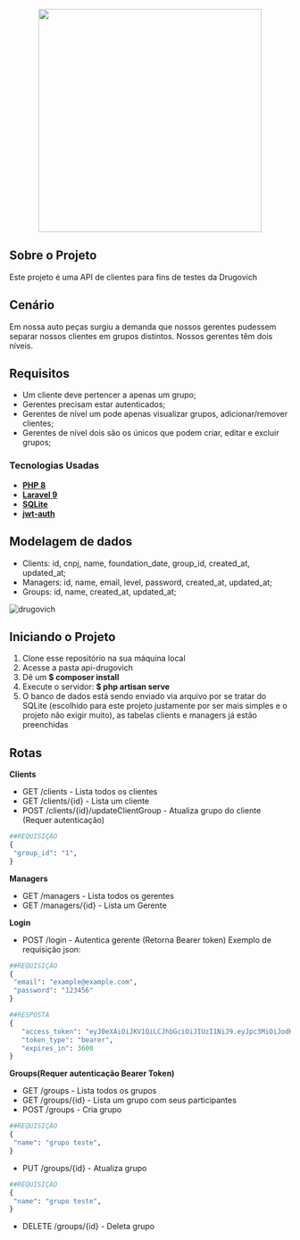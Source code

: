 <p align="center"><img src="https://site.drugovich.com.br/_nuxt/img/dragao_rodape.42dfbbe.png" width="400"></a></p>

## Sobre o Projeto

Este projeto é uma API de clientes para fins de testes da Drugovich

## Cenário

Em nossa auto peças surgiu a demanda que nossos gerentes pudessem separar nossos clientes em grupos distintos. Nossos gerentes têm dois níveis.

## Requisitos

- Um cliente deve pertencer a apenas um grupo;
- Gerentes precisam estar autenticados;
- Gerentes de nível um pode apenas visualizar grupos, adicionar/remover clientes;
- Gerentes de nível dois são os únicos que podem criar, editar e excluir grupos;

### Tecnologias Usadas

- **[PHP 8](https://www.php.net/)**
- **[Laravel 9](https://laravel.com/)**
- **[SQLite](https://www.sqlite.org/index.html)**
- **[jwt-auth](https://github.com/tymondesigns/jwt-auth)**

## Modelagem de dados

- Clients: id, cnpj, name, foundation_date, group_id, created_at, updated_at;
- Managers: id, name, email, level, password, created_at, updated_at;
- Groups: id, name, created_at, updated_at;

![drugovich](https://user-images.githubusercontent.com/31490923/164322529-e135b3cd-e823-460f-981f-fbfaf4d4c1ea.png)

## Iniciando o Projeto

 1. Clone esse repositório na sua máquina local
 2. Acesse a pasta api-drugovich
 3. Dê um **$ composer install**
 4. Execute o servidor:  **$ php artisan serve**
 5. O banco de dados está sendo enviado via arquivo por se tratar do SQLite (escolhido para este projeto justamente por ser mais simples e o projeto não exigir muito),     as tabelas clients e managers já estão preenchidas

## Rotas

**Clients**
- GET /clients - Lista todos os clientes
- GET /clients/{id} - Lista um cliente
- POST /clients/{id}/updateClientGroup - Atualiza grupo do cliente (Requer autenticação)
```python
##REQUISIÇÃO
{
 "group_id": "1",
}
```
**Managers**
- GET /managers - Lista todos os gerentes
- GET /managers/{id} - Lista um Gerente

**Login**
- POST /login - Autentica gerente (Retorna Bearer token)
Exemplo de requisição json:
```python
##REQUISIÇÃO
{
 "email": "example@example.com",
 "password": "123456"
}

##RESPOSTA
{
   "access_token": "eyJ0eXAiOiJKV1QiLCJhbGciOiJIUzI1NiJ9.eyJpc3MiOiJodHRwOi8vbG9jYWxob3N0OjgwMDAvYXBpL2xvZ2luIiwiaWF0IjoxNjUwNDI3NzQ3LCJleHAiOjE2NTA0MzEzNDcsIm5iZiI6MTY1MDQyNzc0NywianRpIjoibmxLbHc2WGVrSWNaNHJhbSIsInN1YiI6IjEiLCJwcnYiOiI2ZTY4OTYyMjU0ZDZkZjQwMWQwM2IzMGEzOWUxNjIzNjRlMTY0NmNkIn0.IwZGoBcx3HA-xa2qzbdhLlQHbUbQJgbI6b2He5uVCjw",
   "token_type": "bearer",
   "expires_in": 3600
}
```

**Groups(Requer autenticação Bearer Token)**
- GET /groups - Lista todos os grupos
- GET /groups/{id} - Lista um grupo com seus participantes
- POST /groups - Cria grupo
```python
##REQUISIÇÃO
{
 "name": "grupo teste",
}
```
- PUT /groups/{id} - Atualiza grupo
```python
##REQUISIÇÃO
{
 "name": "grupo teste",
}
```
- DELETE /groups/{id} - Deleta grupo

